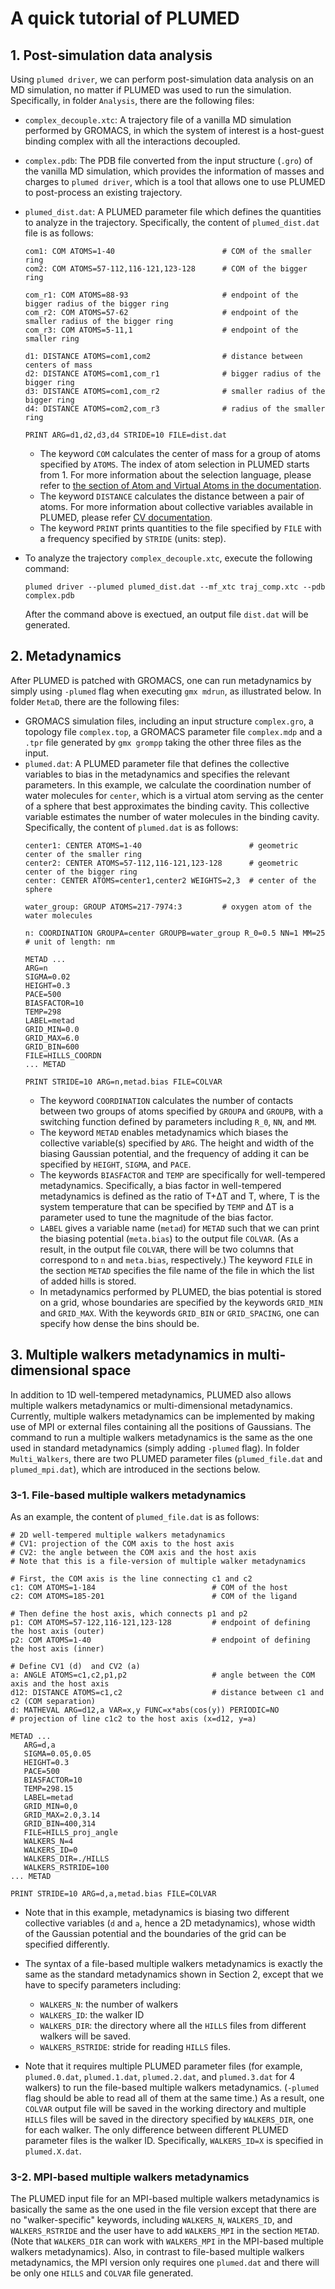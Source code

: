 A quick tutorial of PLUMED
============================
## 1. Post-simulation data analysis
Using `plumed driver`, we can perform post-simulation data analysis on an MD simulation, no matter if PLUMED was used to run the simulation. Specifically, in folder `Analysis`, there are the following files:
- `complex_decouple.xtc`: A trajectory file of a vanilla MD simulation performed by GROMACS, in which the system of interest is a host-guest binding complex with all the interactions decoupled. 
- `complex.pdb`: The PDB file converted from the input structure (`.gro`) of the vanilla MD simulation, which provides the information of masses and charges to `plumed driver`, which is a tool that allows one to use PLUMED to post-process an existing trajectory.
- `plumed_dist.dat`: A PLUMED parameter file which defines the quantities to analyze in the trajectory. Specifically, the content of `plumed_dist.dat` file is as follows:
    ```
    com1: COM ATOMS=1-40                        # COM of the smaller ring
    com2: COM ATOMS=57-112,116-121,123-128      # COM of the bigger ring

    com_r1: COM ATOMS=88-93                     # endpoint of the bigger radius of the bigger ring
    com_r2: COM ATOMS=57-62                     # endpoint of the smaller radius of the bigger ring
    com_r3: COM ATOMS=5-11,1                    # endpoint of the smaller ring

    d1: DISTANCE ATOMS=com1,com2                # distance between centers of mass
    d2: DISTANCE ATOMS=com1,com_r1              # bigger radius of the bigger ring
    d3: DISTANCE ATOMS=com1,com_r2              # smaller radius of the bigger ring
    d4: DISTANCE ATOMS=com2,com_r3              # radius of the smaller ring

    PRINT ARG=d1,d2,d3,d4 STRIDE=10 FILE=dist.dat
    ```
    - The keyword `COM` calculates the center of mass for a group of atoms specified by `ATOMS`. The index of atom selection in PLUMED starts from 1. For more information about the selection language, please refer to [the section of Atom and Virtual Atoms in the documentation](https://www.plumed.org/doc-master/user-doc/html/_group.html).
    - The keyword `DISTANCE` calculates the distance between a pair of atoms. For more information about collective variables available in PLUMED, please refer [CV documentation](https://www.plumed.org/doc-master/user-doc/html/_colvar.html).
    - The keyword `PRINT` prints quantities to the file specified by `FILE` with a frequency specified by `STRIDE` (units: step).

- To analyze the trajectory `complex_decouple.xtc`, execute the following command:
   ```
   plumed driver --plumed plumed_dist.dat --mf_xtc traj_comp.xtc --pdb complex.pdb 
   ```
   After the command above is exectued, an output file `dist.dat` will be generated.


## 2. Metadynamics
After PLUMED is patched with GROMACS, one can run metadynamics by simply using `-plumed` flag when executing `gmx mdrun`, as illustrated below. In folder `MetaD`, there are the following files:
- GROMACS simulation files, including an input structure `complex.gro`, a topology file `complex.top`, a GROMACS parameter file `complex.mdp` and a `.tpr` file generated by `gmx grompp` taking the other three files as the input. 
- `plumed.dat`: A PLUMED parameter file that defines the collective variables to bias in the metadynamics and specifies the relevant parameters. In this example, we calculate the coordination number of water molecules for `center`, which is a virtual atom serving as the center of a sphere that best approximates the binding cavity. This collective variable estimates the number of water molecules in the binding cavity. Specifically, the content of `plumed.dat` is as follows:
    ```
    center1: CENTER ATOMS=1-40                        # geometric center of the smaller ring
    center2: CENTER ATOMS=57-112,116-121,123-128      # geometric center of the bigger ring
    center: CENTER ATOMS=center1,center2 WEIGHTS=2,3  # center of the sphere

    water_group: GROUP ATOMS=217-7974:3         # oxygen atom of the water molecules

    n: COORDINATION GROUPA=center GROUPB=water_group R_0=0.5 NN=1 MM=25   # unit of length: nm

    METAD ...
    ARG=n
    SIGMA=0.02
    HEIGHT=0.3
    PACE=500
    BIASFACTOR=10
    TEMP=298
    LABEL=metad
    GRID_MIN=0.0
    GRID_MAX=6.0
    GRID_BIN=600
    FILE=HILLS_COORDN
    ... METAD

    PRINT STRIDE=10 ARG=n,metad.bias FILE=COLVAR
    ```
    - The keyword `COORDINATION` calculates the number of contacts between two groups of atoms specified by `GROUPA` and `GROUPB`, with a switching function defined by parameters including `R_0`, `NN`, and `MM`.
    - The keyword `METAD` enables metadynamics which biases the collective variable(s) specified by `ARG`. The height and width of the biasing Gaussian potential, and the frequency of adding it can be specified by `HEIGHT`, `SIGMA`, and `PACE`. 
    - The keywords `BIASFACTOR` and `TEMP` are specifically for well-tempered metadynamics. Specifically, a bias factor in well-tempered metadynamics is defined as the ratio of T+ΔT and T, where, T is the system temperature that can be specified by `TEMP` and ΔT is a parameter used to tune the magnitude of the bias factor. 
    - `LABEL` gives a variable name (`metad`) for `METAD` such that we can print the biasing potential (`meta.bias`) to the output file `COLVAR`. (As a result, in the output file `COLVAR`, there will be two columns that correspond to `n` and `meta.bias`, respectively.) The keyword `FILE` in the section `METAD` specifies the file name of the file in which the list of added hills is stored.
    - In metadynamics performed by PLUMED, the bias potential is stored on a grid, whose boundaries are specified by the keywords `GRID_MIN` and `GRID_MAX`. With the keywords `GRID_BIN` or `GRID_SPACING`, one can specify how dense the bins should be.

## 3. Multiple walkers metadynamics in multi-dimensional space
In addition to 1D well-tempered metadynamics, PLUMED also allows multiple walkers metadynamics or multi-dimensional metadynamics. Currently, multiple walkers metadynamics can be implemented by making use of MPI or external files containing all the positions of Gaussians. The command to run a multiple walkers metadynamics is the same as the one used in standard metadynamics (simply adding `-plumed` flag). In folder `Multi_Walkers`, there are two PLUMED parameter files (`plumed_file.dat` and `plumed_mpi.dat`), which are introduced in the sections below.

### 3-1. File-based multiple walkers metadynamics
As an example, the content of `plumed_file.dat` is as follows:
```
# 2D well-tempered multiple walkers metadynamics
# CV1: projection of the COM axis to the host axis
# CV2: the angle between the COM axis and the host axis
# Note that this is a file-version of multiple walker metadynamics

# First, the COM axis is the line connecting c1 and c2
c1: COM ATOMS=1-184                          # COM of the host
c2: COM ATOMS=185-201                        # COM of the ligand

# Then define the host axis, which connects p1 and p2
p1: COM ATOMS=57-122,116-121,123-128         # endpoint of defining the host axis (outer)
p2: COM ATOMS=1-40                           # endpoint of defining the host axis (inner)    

# Define CV1 (d)  and CV2 (a)
a: ANGLE ATOMS=c1,c2,p1,p2                   # angle between the COM axis and the host axis
d12: DISTANCE ATOMS=c1,c2                    # distance between c1 and c2 (COM separation)
d: MATHEVAL ARG=d12,a VAR=x,y FUNC=x*abs(cos(y)) PERIODIC=NO
# projection of line c1c2 to the host axis (x=d12, y=a)

METAD ...
   ARG=d,a
   SIGMA=0.05,0.05
   HEIGHT=0.3
   PACE=500
   BIASFACTOR=10
   TEMP=298.15
   LABEL=metad
   GRID_MIN=0,0
   GRID_MAX=2.0,3.14
   GRID_BIN=400,314
   FILE=HILLS_proj_angle
   WALKERS_N=4
   WALKERS_ID=0
   WALKERS_DIR=./HILLS
   WALKERS_RSTRIDE=100
... METAD

PRINT STRIDE=10 ARG=d,a,metad.bias FILE=COLVAR
```
- Note that in this example, metadynamics is biasing two different collective variables (`d` and `a`, hence a 2D metadynamics), whose width of the Gaussian potential and the boundaries of the grid can be specified differently. 

- The syntax of a file-based multiple walkers metadynamics is exactly the same as the standard metadynamics shown in Section 2, except that we have to specify parameters including:
  - `WALKERS_N`: the number of walkers
  - `WALKERS_ID`: the walker ID
  - `WALKERS_DIR`: the directory where all the `HILLS` files from different walkers will be saved.
  - `WALKERS_RSTRIDE`: stride for reading `HILLS` files.
- Note that it requires multiple PLUMED parameter files (for example, `plumed.0.dat`, `plumed.1.dat`, `plumed.2.dat`, and `plumed.3.dat` for 4 walkers) to run the file-based multiple walkers metadynamics. (`-plumed` flag should be able to read all of them at the same time.) As a result, one `COLVAR` output file will be saved in the working directory and multiple `HILLS` files will be saved in the directory specified by `WALKERS_DIR`, one for each walker. The only difference between different PLUMED parameter files is the walker ID. Specifically, `WALKERS_ID=X` is specified in `plumed.X.dat`.

### 3-2. MPI-based multiple walkers metadynamics
The PLUMED input file for an MPI-based multiple walkers metadynamics is basically the same as the one used in the file version except that there are no "walker-specific" keywords, including `WALKERS_N`, `WALKERS_ID`, and `WALKERS_RSTRIDE` and the user have to add `WALKERS_MPI` in the section `METAD`. (Note that `WALKERS_DIR` can work with `WALKERS_MPI` in the MPI-based multiple walkers metadynamics). Also, in contrast to file-based multiple walkers metadynamics, the MPI version only requires one `plumed.dat` and there will be only one `HILLS` and `COLVAR` file generated. 
